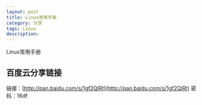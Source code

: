 ```yaml
---
layout: post
title: Linux常用手册
category: 分享
tags: Linux
description: 
---
```


Linux常用手册

## 百度云分享链接

链接：[http://pan.baidu.com/s/1gf2QlRt](http://pan.baidu.com/s/1gf2QlRt) 密码：16df
 

	
